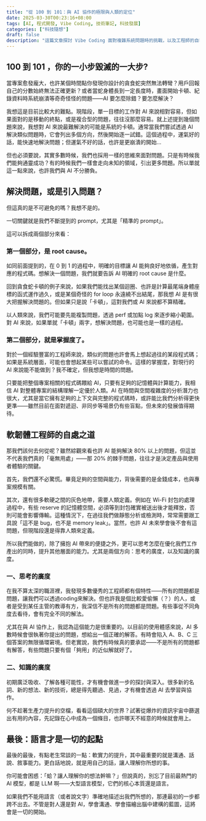 ```yaml
---
title: "從 100 到 101：與 AI 協作的極限與人類的定位"
date: 2025-03-30T00:23:16+08:00
tags: [AI, 程式開發, Vibe Coding, 技術筆記, 科技發展]
categories: ["科技隨想"]
draft: false
description: "這篇文章探討 Vibe Coding 面對複雜系統問題時的挑戰，以及工程師的自我定位與轉型契機。"
---
```


## 100 到 101 ，你的一小步毀滅的一大步?

當專案愈發龐大，也許某個時間點你發現你設計的貪食蛇突然無法轉彎？用戶回報自己的分數始終無法正確更新？或者當蛇身體長到一定長度時，畫面開始卡頓、紀錄資料時系統崩潰等奇奇怪怪的問題——AI 要怎麼除錯？要怎麼解決？

我想這是目前比較大的難點。現階段，單一目標的工作對 AI 來說相對容易，但如果面對的是移動的終點，或是複合型的問題，往往沒那麼容易。就上述提到幾個問題來說，我想對 AI 來說最難解決的可能是系統的卡頓。通常當我們嘗試透過 AI 解決類似問題時，它會列出多個方向，然後開始逐一試錯。這個過程中，運氣好的話，能快速地解決問題；但運氣不好的話，也許是更崩潰的開始...

但也必須要說，其實多數時候，我們也採用一樣的思維來面對問題。只是有時候我們能夠通靈成功？有的時候我們一樣會走向未知的領域，引出更多問題。所以單就這一點來說，也許我們與 AI 不分勝負。

## 解決問題，或是引入問題？

但這真的是不可避免的嗎？我想不是的。

一切關鍵就是我們不斷提到的 prompt，尤其是「精準的 prompt」。

這可以拆成兩個部分來看：

### 第一個部分，是 root cause。

如同前面提到的，在 0 到 1 的過程中，明確的目標讓 AI 能夠良好地依循，產生對應的程式碼。想解決一個問題，我們就要告訴 AI 明確的 root cause 是什麼。

回到貪食蛇卡頓的例子來說，如果我們能找出某個迴圈、也許是計算最尾端身體座標的函式運作過久，或是某個奇怪的 for loop 永遠繞不出結尾，那我想 AI 是有很大把握解決問題的。但如果只是說「卡頓」，這對我們或 AI 來說都不算精確。

以人類來說，我們可能要先能複製問題，透過 perf 或加點 log 來逐步縮小範圍。對 AI 來說，如果單就「卡頓」兩字，想解決問題，也可能也是一樣的過程。

### 第二個部分，就是掌握度了。

對於一個經驗豐富的工程師來說，類似的問題也許會馬上想起過往的某段程式碼；如果是系統層面，可能也會想起某些可以嘗試的命令。這樣的掌握度，對現行的 AI 來說能不能做到？我不確定，但我想是時間的問題。

只要能把整個專案相關的程式碼餵給 AI，只要有足夠的記憶體與計算能力，我相信 AI 對整體專案的結構理解一定優於人類。AI 在時間與空間複雜度的分析潛力也很大，尤其是當它擁有足夠的上下文與完整的程式碼時，或許能比我們分析得更快更準——雖然目前在面對遞迴、非同步等場景仍有些盲點，但未來的發展值得期待。

## 軟韌體工程師的自處之道

那我們該何去何從呢？雖然綜觀來看也許 AI 能夠解決 80% 以上的問題，但這並不代表我們真的「毫無用處」——那 20% 的棘手問題，往往才是決定產品與使用者體驗的關鍵。

首先，我們還不必驚慌。畢竟足夠的空間與能力，背後需要的是金錢成本，也與專案規模有關。

其次，還有很多軟硬之間的灰色地帶，需要人類定義。例如在 Wi-Fi 封包的處理過程中，有些 reserve 的記憶體空間，必須等到封包確實被送出後才能釋放，否則可能會影響傳輸。這種情況下，在過往我們做靜態分析或檢測時，常常需要跟工具說「這不是 bug，也不是 memory leak」。當然，也許 AI 未來學會後不會有這問題，但現階段還是得靠人類來定義。

所以我們能做的，除了擁抱 AI 帶來的便捷之外，更可以思考怎麼在優化我們工作產出的同時，提升其他層面的能力。尤其是兩個方向：思考的廣度，以及知識的廣度。

### 一、思考的廣度

在我不算太深的職涯裡，我發現多數優秀的工程師都有個特性——所有的問題都是問題，讓我們可以透過coding來解決。但也許我是個比較愛偷懶（？）的人，或者是受到某任主管的教導有方，我深信不是所有的問題都是問題。有些事從不同角度去看待，會有完全不同的解法。

尤其在與 AI 協作上，我認為這個能力是很重要的。以目前的使用體感來說，AI 多數時候會很執著你提出的問題，想給出一個正確的解答。有時會陷入 A、B、C 三個答案的無限循環窘境。但老實說，我們有時候真的要承認——不是所有的問題都有解答，有些問題只要有個「夠用」的近似解就好了。

### 二、知識的廣度

初期廣泛吸收、了解各種可能性，才有機會做進一步的探討與深入。很多新的名詞、新的想法、新的技術，總是得先聽過、見過，才有機會透過 AI 去學習與協作。

何不趁著生產力提升的空檔，看看這個碩大的世界？試著從爆炸的資訊宇宙中篩選出有用的內容，先記錄在心中成為一個條目，也許哪天不經意的時候就會用上。

## 最後：語言才是一切的起點

最後的最後，有點老生常談的一點：軟實力的提升，其中最重要的就是溝通、話說、敘事能力。更白話地說，就是用自己的話，讓人理解你所想的事。

你可能會困惑：「蛤？讓人理解你的想法幹嘛？」但說真的，別忘了目前最熱門的 AI 模型，都是 LLM 啊——大型語言模型，它們的核心本質還是語言。

如果我們不能用語言（或者說文字）準確地描述出我們所想的，那連最初的一步都跨不出去。不管是對人還是對 AI，學會溝通、學會描繪出腦中建構的藍圖，這將會是一切的開始。
